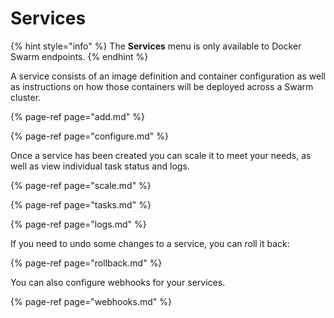 # Services

{% hint style="info" %}
The **Services** menu is only available to Docker Swarm endpoints.
{% endhint %}

A service consists of an image definition and container configuration as well as instructions on how those containers will be deployed across a Swarm cluster. 

{% page-ref page="add.md" %}

{% page-ref page="configure.md" %}

Once a service has been created you can scale it to meet your needs, as well as view individual task status and logs.

{% page-ref page="scale.md" %}

{% page-ref page="tasks.md" %}

{% page-ref page="logs.md" %}

If you need to undo some changes to a service, you can roll it back:

{% page-ref page="rollback.md" %}

You can also configure webhooks for your services.

{% page-ref page="webhooks.md" %}



